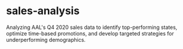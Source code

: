 # sales-analysis
Analyzing AAL's Q4 2020 sales data to identify top-performing states, optimize time-based promotions, and develop targeted strategies for underperforming demographics.
